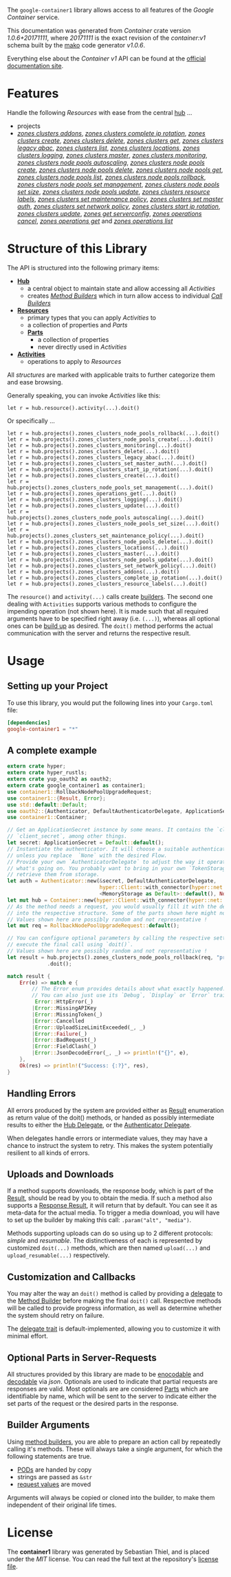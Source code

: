 <!---
DO NOT EDIT !
This file was generated automatically from 'src/mako/api/README.md.mako'
DO NOT EDIT !
-->
The `google-container1` library allows access to all features of the *Google Container* service.

This documentation was generated from *Container* crate version *1.0.6+20171111*, where *20171111* is the exact revision of the *container:v1* schema built by the [mako](http://www.makotemplates.org/) code generator *v1.0.6*.

Everything else about the *Container* *v1* API can be found at the
[official documentation site](https://cloud.google.com/container-engine/).
# Features

Handle the following *Resources* with ease from the central [hub](https://docs.rs/google-container1/1.0.6+20171111/google_container1/struct.Container.html) ... 

* projects
 * [*zones clusters addons*](https://docs.rs/google-container1/1.0.6+20171111/google_container1/struct.ProjectZoneClusterAddonCall.html), [*zones clusters complete ip rotation*](https://docs.rs/google-container1/1.0.6+20171111/google_container1/struct.ProjectZoneClusterCompleteIpRotationCall.html), [*zones clusters create*](https://docs.rs/google-container1/1.0.6+20171111/google_container1/struct.ProjectZoneClusterCreateCall.html), [*zones clusters delete*](https://docs.rs/google-container1/1.0.6+20171111/google_container1/struct.ProjectZoneClusterDeleteCall.html), [*zones clusters get*](https://docs.rs/google-container1/1.0.6+20171111/google_container1/struct.ProjectZoneClusterGetCall.html), [*zones clusters legacy abac*](https://docs.rs/google-container1/1.0.6+20171111/google_container1/struct.ProjectZoneClusterLegacyAbacCall.html), [*zones clusters list*](https://docs.rs/google-container1/1.0.6+20171111/google_container1/struct.ProjectZoneClusterListCall.html), [*zones clusters locations*](https://docs.rs/google-container1/1.0.6+20171111/google_container1/struct.ProjectZoneClusterLocationCall.html), [*zones clusters logging*](https://docs.rs/google-container1/1.0.6+20171111/google_container1/struct.ProjectZoneClusterLoggingCall.html), [*zones clusters master*](https://docs.rs/google-container1/1.0.6+20171111/google_container1/struct.ProjectZoneClusterMasterCall.html), [*zones clusters monitoring*](https://docs.rs/google-container1/1.0.6+20171111/google_container1/struct.ProjectZoneClusterMonitoringCall.html), [*zones clusters node pools autoscaling*](https://docs.rs/google-container1/1.0.6+20171111/google_container1/struct.ProjectZoneClusterNodePoolAutoscalingCall.html), [*zones clusters node pools create*](https://docs.rs/google-container1/1.0.6+20171111/google_container1/struct.ProjectZoneClusterNodePoolCreateCall.html), [*zones clusters node pools delete*](https://docs.rs/google-container1/1.0.6+20171111/google_container1/struct.ProjectZoneClusterNodePoolDeleteCall.html), [*zones clusters node pools get*](https://docs.rs/google-container1/1.0.6+20171111/google_container1/struct.ProjectZoneClusterNodePoolGetCall.html), [*zones clusters node pools list*](https://docs.rs/google-container1/1.0.6+20171111/google_container1/struct.ProjectZoneClusterNodePoolListCall.html), [*zones clusters node pools rollback*](https://docs.rs/google-container1/1.0.6+20171111/google_container1/struct.ProjectZoneClusterNodePoolRollbackCall.html), [*zones clusters node pools set management*](https://docs.rs/google-container1/1.0.6+20171111/google_container1/struct.ProjectZoneClusterNodePoolSetManagementCall.html), [*zones clusters node pools set size*](https://docs.rs/google-container1/1.0.6+20171111/google_container1/struct.ProjectZoneClusterNodePoolSetSizeCall.html), [*zones clusters node pools update*](https://docs.rs/google-container1/1.0.6+20171111/google_container1/struct.ProjectZoneClusterNodePoolUpdateCall.html), [*zones clusters resource labels*](https://docs.rs/google-container1/1.0.6+20171111/google_container1/struct.ProjectZoneClusterResourceLabelCall.html), [*zones clusters set maintenance policy*](https://docs.rs/google-container1/1.0.6+20171111/google_container1/struct.ProjectZoneClusterSetMaintenancePolicyCall.html), [*zones clusters set master auth*](https://docs.rs/google-container1/1.0.6+20171111/google_container1/struct.ProjectZoneClusterSetMasterAuthCall.html), [*zones clusters set network policy*](https://docs.rs/google-container1/1.0.6+20171111/google_container1/struct.ProjectZoneClusterSetNetworkPolicyCall.html), [*zones clusters start ip rotation*](https://docs.rs/google-container1/1.0.6+20171111/google_container1/struct.ProjectZoneClusterStartIpRotationCall.html), [*zones clusters update*](https://docs.rs/google-container1/1.0.6+20171111/google_container1/struct.ProjectZoneClusterUpdateCall.html), [*zones get serverconfig*](https://docs.rs/google-container1/1.0.6+20171111/google_container1/struct.ProjectZoneGetServerconfigCall.html), [*zones operations cancel*](https://docs.rs/google-container1/1.0.6+20171111/google_container1/struct.ProjectZoneOperationCancelCall.html), [*zones operations get*](https://docs.rs/google-container1/1.0.6+20171111/google_container1/struct.ProjectZoneOperationGetCall.html) and [*zones operations list*](https://docs.rs/google-container1/1.0.6+20171111/google_container1/struct.ProjectZoneOperationListCall.html)




# Structure of this Library

The API is structured into the following primary items:

* **[Hub](https://docs.rs/google-container1/1.0.6+20171111/google_container1/struct.Container.html)**
    * a central object to maintain state and allow accessing all *Activities*
    * creates [*Method Builders*](https://docs.rs/google-container1/1.0.6+20171111/google_container1/trait.MethodsBuilder.html) which in turn
      allow access to individual [*Call Builders*](https://docs.rs/google-container1/1.0.6+20171111/google_container1/trait.CallBuilder.html)
* **[Resources](https://docs.rs/google-container1/1.0.6+20171111/google_container1/trait.Resource.html)**
    * primary types that you can apply *Activities* to
    * a collection of properties and *Parts*
    * **[Parts](https://docs.rs/google-container1/1.0.6+20171111/google_container1/trait.Part.html)**
        * a collection of properties
        * never directly used in *Activities*
* **[Activities](https://docs.rs/google-container1/1.0.6+20171111/google_container1/trait.CallBuilder.html)**
    * operations to apply to *Resources*

All *structures* are marked with applicable traits to further categorize them and ease browsing.

Generally speaking, you can invoke *Activities* like this:

```Rust,ignore
let r = hub.resource().activity(...).doit()
```

Or specifically ...

```ignore
let r = hub.projects().zones_clusters_node_pools_rollback(...).doit()
let r = hub.projects().zones_clusters_node_pools_create(...).doit()
let r = hub.projects().zones_clusters_monitoring(...).doit()
let r = hub.projects().zones_clusters_delete(...).doit()
let r = hub.projects().zones_clusters_legacy_abac(...).doit()
let r = hub.projects().zones_clusters_set_master_auth(...).doit()
let r = hub.projects().zones_clusters_start_ip_rotation(...).doit()
let r = hub.projects().zones_clusters_create(...).doit()
let r = hub.projects().zones_clusters_node_pools_set_management(...).doit()
let r = hub.projects().zones_operations_get(...).doit()
let r = hub.projects().zones_clusters_logging(...).doit()
let r = hub.projects().zones_clusters_update(...).doit()
let r = hub.projects().zones_clusters_node_pools_autoscaling(...).doit()
let r = hub.projects().zones_clusters_node_pools_set_size(...).doit()
let r = hub.projects().zones_clusters_set_maintenance_policy(...).doit()
let r = hub.projects().zones_clusters_node_pools_delete(...).doit()
let r = hub.projects().zones_clusters_locations(...).doit()
let r = hub.projects().zones_clusters_master(...).doit()
let r = hub.projects().zones_clusters_node_pools_update(...).doit()
let r = hub.projects().zones_clusters_set_network_policy(...).doit()
let r = hub.projects().zones_clusters_addons(...).doit()
let r = hub.projects().zones_clusters_complete_ip_rotation(...).doit()
let r = hub.projects().zones_clusters_resource_labels(...).doit()
```

The `resource()` and `activity(...)` calls create [builders][builder-pattern]. The second one dealing with `Activities` 
supports various methods to configure the impending operation (not shown here). It is made such that all required arguments have to be 
specified right away (i.e. `(...)`), whereas all optional ones can be [build up][builder-pattern] as desired.
The `doit()` method performs the actual communication with the server and returns the respective result.

# Usage

## Setting up your Project

To use this library, you would put the following lines into your `Cargo.toml` file:

```toml
[dependencies]
google-container1 = "*"
```

## A complete example

```Rust
extern crate hyper;
extern crate hyper_rustls;
extern crate yup_oauth2 as oauth2;
extern crate google_container1 as container1;
use container1::RollbackNodePoolUpgradeRequest;
use container1::{Result, Error};
use std::default::Default;
use oauth2::{Authenticator, DefaultAuthenticatorDelegate, ApplicationSecret, MemoryStorage};
use container1::Container;

// Get an ApplicationSecret instance by some means. It contains the `client_id` and 
// `client_secret`, among other things.
let secret: ApplicationSecret = Default::default();
// Instantiate the authenticator. It will choose a suitable authentication flow for you, 
// unless you replace  `None` with the desired Flow.
// Provide your own `AuthenticatorDelegate` to adjust the way it operates and get feedback about 
// what's going on. You probably want to bring in your own `TokenStorage` to persist tokens and
// retrieve them from storage.
let auth = Authenticator::new(&secret, DefaultAuthenticatorDelegate,
                              hyper::Client::with_connector(hyper::net::HttpsConnector::new(hyper_rustls::TlsClient::new())),
                              <MemoryStorage as Default>::default(), None);
let mut hub = Container::new(hyper::Client::with_connector(hyper::net::HttpsConnector::new(hyper_rustls::TlsClient::new())), auth);
// As the method needs a request, you would usually fill it with the desired information
// into the respective structure. Some of the parts shown here might not be applicable !
// Values shown here are possibly random and not representative !
let mut req = RollbackNodePoolUpgradeRequest::default();

// You can configure optional parameters by calling the respective setters at will, and
// execute the final call using `doit()`.
// Values shown here are possibly random and not representative !
let result = hub.projects().zones_clusters_node_pools_rollback(req, "projectId", "zone", "clusterId", "nodePoolId")
             .doit();

match result {
    Err(e) => match e {
        // The Error enum provides details about what exactly happened.
        // You can also just use its `Debug`, `Display` or `Error` traits
         Error::HttpError(_)
        |Error::MissingAPIKey
        |Error::MissingToken(_)
        |Error::Cancelled
        |Error::UploadSizeLimitExceeded(_, _)
        |Error::Failure(_)
        |Error::BadRequest(_)
        |Error::FieldClash(_)
        |Error::JsonDecodeError(_, _) => println!("{}", e),
    },
    Ok(res) => println!("Success: {:?}", res),
}

```
## Handling Errors

All errors produced by the system are provided either as [Result](https://docs.rs/google-container1/1.0.6+20171111/google_container1/enum.Result.html) enumeration as return value of 
the doit() methods, or handed as possibly intermediate results to either the 
[Hub Delegate](https://docs.rs/google-container1/1.0.6+20171111/google_container1/trait.Delegate.html), or the [Authenticator Delegate](https://docs.rs/yup-oauth2/*/yup_oauth2/trait.AuthenticatorDelegate.html).

When delegates handle errors or intermediate values, they may have a chance to instruct the system to retry. This 
makes the system potentially resilient to all kinds of errors.

## Uploads and Downloads
If a method supports downloads, the response body, which is part of the [Result](https://docs.rs/google-container1/1.0.6+20171111/google_container1/enum.Result.html), should be
read by you to obtain the media.
If such a method also supports a [Response Result](https://docs.rs/google-container1/1.0.6+20171111/google_container1/trait.ResponseResult.html), it will return that by default.
You can see it as meta-data for the actual media. To trigger a media download, you will have to set up the builder by making
this call: `.param("alt", "media")`.

Methods supporting uploads can do so using up to 2 different protocols: 
*simple* and *resumable*. The distinctiveness of each is represented by customized 
`doit(...)` methods, which are then named `upload(...)` and `upload_resumable(...)` respectively.

## Customization and Callbacks

You may alter the way an `doit()` method is called by providing a [delegate](https://docs.rs/google-container1/1.0.6+20171111/google_container1/trait.Delegate.html) to the 
[Method Builder](https://docs.rs/google-container1/1.0.6+20171111/google_container1/trait.CallBuilder.html) before making the final `doit()` call. 
Respective methods will be called to provide progress information, as well as determine whether the system should 
retry on failure.

The [delegate trait](https://docs.rs/google-container1/1.0.6+20171111/google_container1/trait.Delegate.html) is default-implemented, allowing you to customize it with minimal effort.

## Optional Parts in Server-Requests

All structures provided by this library are made to be [enocodable](https://docs.rs/google-container1/1.0.6+20171111/google_container1/trait.RequestValue.html) and 
[decodable](https://docs.rs/google-container1/1.0.6+20171111/google_container1/trait.ResponseResult.html) via *json*. Optionals are used to indicate that partial requests are responses 
are valid.
Most optionals are are considered [Parts](https://docs.rs/google-container1/1.0.6+20171111/google_container1/trait.Part.html) which are identifiable by name, which will be sent to 
the server to indicate either the set parts of the request or the desired parts in the response.

## Builder Arguments

Using [method builders](https://docs.rs/google-container1/1.0.6+20171111/google_container1/trait.CallBuilder.html), you are able to prepare an action call by repeatedly calling it's methods.
These will always take a single argument, for which the following statements are true.

* [PODs][wiki-pod] are handed by copy
* strings are passed as `&str`
* [request values](https://docs.rs/google-container1/1.0.6+20171111/google_container1/trait.RequestValue.html) are moved

Arguments will always be copied or cloned into the builder, to make them independent of their original life times.

[wiki-pod]: http://en.wikipedia.org/wiki/Plain_old_data_structure
[builder-pattern]: http://en.wikipedia.org/wiki/Builder_pattern
[google-go-api]: https://github.com/google/google-api-go-client

# License
The **container1** library was generated by Sebastian Thiel, and is placed 
under the *MIT* license.
You can read the full text at the repository's [license file][repo-license].

[repo-license]: https://github.com/Byron/google-apis-rsblob/master/LICENSE.md
